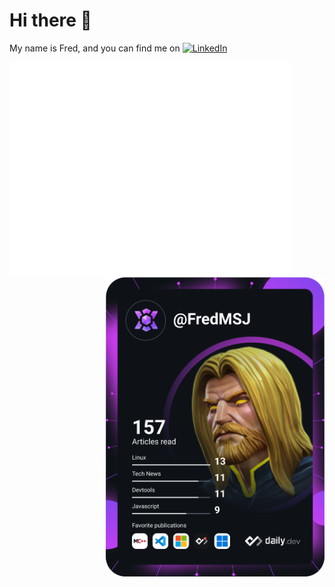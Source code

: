 # Hi there 👋
My name is Fred, and you can find me on  <a href="https://www.linkedin.com/in/fred-martins-58007a17b/">
    <img src="https://img.shields.io/static/v1?logo=linkedin&style=flat-square&color=0072b1&label=LinkedIn&message=%E2%98%86"
      alt="LinkedIn"/>
</a> 


<div align="left">
<img align="center" src="/github-metrics.svg" alt="Metrics" width="450" align="left">
  <a href="https://app.daily.dev/FredMSJ"><img src="https://github.com/FredMSJ/FredMSJ/blob/master/devcard.svg" width="350" align="right" alt="FredMSJ Dev Card"/>
  </a>
</div>
<!--
**FredMSJ/FredMSJ** is a ✨ _special_ ✨ repository because its `README.md` (this file) appears on your GitHub profile.

Here are some ideas to get you started:

- 🔭 I’m currently working on ...
- 🌱 I’m currently learning ...
- 👯 I’m looking to collaborate on ...
- 🤔 I’m looking for help with ...
- 💬 Ask me about ...
- 📫 How to reach me: ...
- 😄 Pronouns: ...
- ⚡ Fun fact: ...
-->
